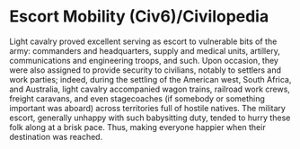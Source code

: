 # Escort Mobility (Civ6)/Civilopedia

Light cavalry proved excellent serving as escort to vulnerable bits of the army: commanders and headquarters, supply and medical units, artillery, communications and engineering troops, and such. Upon occasion, they were also assigned to provide security to civilians, notably to settlers and work parties; indeed, during the settling of the American west, South Africa, and Australia, light cavalry accompanied wagon trains, railroad work crews, freight caravans, and even stagecoaches (if somebody or something important was aboard) across territories full of hostile natives. The military escort, generally unhappy with such babysitting duty, tended to hurry these folk along at a brisk pace. Thus, making everyone happier when their destination was reached.